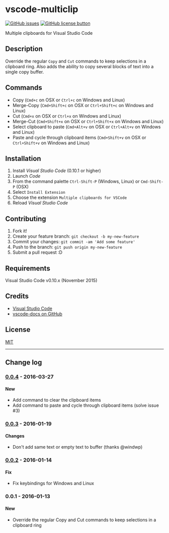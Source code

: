 # vscode-multiclip

[![GitHub issues](https://img.shields.io/github/issues/stef-levesque/vscode-multiclip.svg)](https://github.com/stef-levesque/vscode-multiclip/issues)
[![GitHub license button](https://img.shields.io/github/license/stef-levesque/vscode-multiclip.svg)](https://github.com/stef-levesque/vscode-multiclip/blob/master/LICENSE.md)

Multiple clipboards for Visual Studio Code

## Description

Override the regular `Copy` and `Cut` commands to keep selections in a clipboard ring. Also adds the
ability to copy several blocks of text into a single copy buffer.

## Commands

* Copy (`Cmd+c` on OSX or `Ctrl+c` on Windows and Linux)
* Merge-Copy (`Cmd+Shift+c` on OSX or `Ctrl+Shift+c` on Windows and Linux)
* Cut (`Cmd+x` on OSX or `Ctrl+x` on Windows and Linux)
* Merge-Cut (`Cmd+Shift+x` on OSX or `Ctrl+Shift+x` on Windows and Linux)
* Select clipboard to paste  (`Cmd+Alt+v` on OSX or `Ctrl+Alt+v` on Windows and Linux)
* Paste and cycle through clipboard items (`Cmd+Shift+v` on OSX or `Ctrl+Shift+v` on Windows and Linux)

## Installation

1. Install *Visual Studio Code* (0.10.1 or higher)
2. Launch *Code*
3. From the command palette `Ctrl-Shift-P` (Windows, Linux) or `Cmd-Shift-P` (OSX)
4. Select `Install Extension`
5. Choose the extension `Multiple clipboards for VSCode`
6. Reload *Visual Studio Code*

## Contributing

1. Fork it!
2. Create your feature branch: `git checkout -b my-new-feature`
3. Commit your changes: `git commit -am 'Add some feature'`
4. Push to the branch: `git push origin my-new-feature`
5. Submit a pull request :D

## Requirements

Visual Studio Code v0.10.x (November 2015)

## Credits

* [Visual Studio Code](https://code.visualstudio.com/)
* [vscode-docs on GitHub](https://github.com/Microsoft/vscode-docs)

## License

[MIT](LICENSE.md)

---

## Change log

### [0.0.4] - 2016-03-27

#### New

* Add command to clear the clipboard items
* Add command to paste and cycle through clipboard items (solve issue #3)

### [0.0.3] - 2016-01-19

#### Changes

* Don't add same text or empty text to buffer (thanks @windwp)

### [0.0.2] - 2016-01-14

#### Fix

* Fix keybindings for Windows and Linux

### 0.0.1 - 2016-01-13

#### New

* Override the regular Copy and Cut commands to keep selections in a clipboard ring

[0.0.4]: https://github.com/stef-levesque/vscode-multiclip/compare/d499c99c9d66d22db6d6c43a94a9f4bd5966c756...87e65d1e542a398045ae7e005940b47bd6179647
[0.0.3]: https://github.com/stef-levesque/vscode-multiclip/compare/9d87335cf1c079a86bd21c53f33c9573afe6fb4a...7f174cbf6cf9540e846059f576fc4daad1a87136
[0.0.2]: https://github.com/stef-levesque/vscode-multiclip/compare/f5499ab2e7d1175f2ded691fe98fe3fc4e34704e...9d87335cf1c079a86bd21c53f33c9573afe6fb4a
